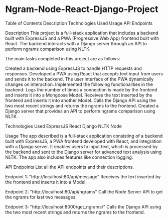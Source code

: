 # Ngram-Node-React-Django-Project

Table of Contents
Description
Technologies Used
Usage
API Endpoints

Description
This project is a full-stack application that includes a backend built with ExpressJS and a PWA (Progressive Web App) frontend built with React. The backend interacts with a Django server through an API to perform ngrams comparison using NLTK.

The main tasks completed in this project are as follows:

Created a backend using ExpressJS to handle HTTP requests and responses.
Developed a PWA using React that accepts text input from users and sends it to the backend. The user interface of the PWA dynamically changes on interaction.
Implemented the following functionalities in the backend:
Logs the number of times a connection is made by the frontend and inserts it into a Mongoose Model.
Receives the text inserted by the frontend and inserts it into another Model.
Calls the Django API using the two most recent strings and returns the ngrams to the frontend.
Created a Django server that provides an API to perform ngrams comparison using NLTK.

Technologies Used
ExpressJS
React
Django
NLTK
Node

Usage
The app described is a full-stack application consisting of a backend built with ExpressJS, a PWA frontend developed with React, and integration with a Django server. It enables users to input text, which is processed by the backend and sent to the Django server for advanced text analysis using NLTK. The app also includes features like connection logging.

API Endpoints
List all the API endpoints and their descriptions.

Endpoint 1: "http://localhost:80/api/message" 
Receives the text inserted by the frontend and inserts it into a Model.

Endpoint 2: "http://localhost:80/api/ngrams"
Call the Node Server API to get the ngrams for last two messages.

Endpoint 3: "http://localhost:8000/get_ngrams/"
Calls the Django API using the two most recent strings and returns the ngrams to the frontend.
